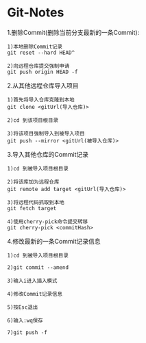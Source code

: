 # Git-Notes

1.删除Commit(删除当前分支最新的一条Commit):

	1)本地删除Commit记录
	git reset --hard HEAD^

	2)向远程仓库提交强制申请
	git push origin HEAD -f

2.从其他远程仓库导入项目

	1)首先将导入仓库克隆到本地
	git clone <gitUrl(导入仓库)>

	2)cd 到该项目根目录

	3)将该项目强制导入到被导入项目
	git push --mirror <gitUrl(被导入仓库)>

3.导入其他仓库的Commit记录

	1)cd 到被导入项目根目录

	2)将该库加为远程仓库
	git remote add target <gitUrl(导入仓库)>

	3)将远程代码抓取到本地
	git fetch target

	4)使用cherry-pick命令提交转移
	git cherry-pick <commitHash>

4.修改最新的一条Commit记录信息

	1)cd 到被导入项目根目录

	2)git commit --amend

	3)输入i进入插入模式

	4)修改Commit记录信息

	5)按Esc退出

	6)输入:wq保存

	7)git push -f
